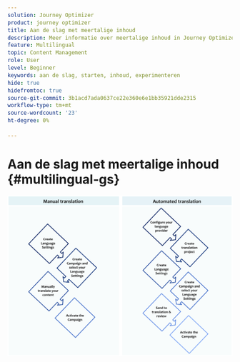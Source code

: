```yaml
---
solution: Journey Optimizer
product: journey optimizer
title: Aan de slag met meertalige inhoud
description: Meer informatie over meertalige inhoud in Journey Optimizer
feature: Multilingual
topic: Content Management
role: User
level: Beginner
keywords: aan de slag, starten, inhoud, experimenteren
hide: true
hidefromtoc: true
source-git-commit: 3b1acd7ada0637ce22e360e6e1bb35921dde2315
workflow-type: tm+mt
source-wordcount: '23'
ht-degree: 0%

---
```


# Aan de slag met meertalige inhoud {#multilingual-gs}

![](assets/translation_schema.png)
